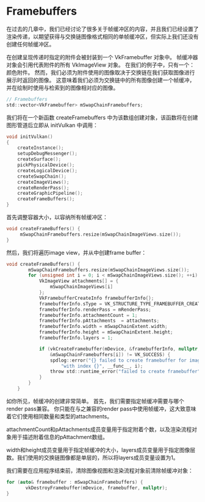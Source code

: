 # Framebuffers

在过去的几章中，我们已经讨论了很多关于帧缓冲区的内容，并且我们已经设置了渲染传递，以期望获得与交换链图像格式相同的单帧缓冲区，但实际上我们还没有创建任何帧缓冲区。

在创建呈现传递时指定的附件会被封装到一个 VkFramebuffer 对象中。 帧缓冲器对象会引用代表附件的所有 VkImageView 对象。 在我们的例子中，只有一个：颜色附件。 然而，我们必须为附件使用的图像取决于交换链在我们获取图像进行展示时返回的图像。 这意味着我们必须为交换链中的所有图像创建一个帧缓冲，并在绘制时使用与检索到的图像相对应的图像。

```c
// Framebuffers
std::vector<VkFramebuffer> mSwapChainFramebuffers;
```

我们将在一个新函数 createFramebuffers 中为该数组创建对象，该函数将在创建图形管道后立即从 initVulkan 中调用：

```c
void initVulkan()
{
    createInstance();
    setupDebugMessenger();
    createSurface();
    pickPhysicalDevice();
    createLogicalDevice();
    createSwapChain();
    createImageViews();
    createRenderPass();
    createGraphicPipeline();
    createFrameBuffers();
}
```

首先调整容器大小，以容纳所有帧缓冲区：

```c
void createFrameBuffers() {
     mSwapChainFramebuffers.resize(mSwapChainImageViews.size());        
}
```

然后，我们将遍历image view，并从中创建frame buffer：

```c
void createFrameBuffers() {
        mSwapChainFramebuffers.resize(mSwapChainImageViews.size());
        for (unsigned int i = 0; i < mSwapChainImageViews.size(); ++i) {
            VkImageView attachments[] = {
                mSwapChainImageViews[i]
            };
            VkFramebufferCreateInfo framebufferInfo{};
            framebufferInfo.sType = VK_STRUCTURE_TYPE_FRAMEBUFFER_CREATE_INFO;
            framebufferInfo.renderPass = mRenderPass;
            framebufferInfo.attachmentCount = 1;
            framebufferInfo.pAttachments  = attachments;
            framebufferInfo.width = mSwapChainExtent.width;
            framebufferInfo.height = mSwapChainExtent.height;
            framebufferInfo.layers = 1;

            if (vkCreateFramebuffer(mDevice, &framebufferInfo, nullptr,
                &mSwapChainFramebuffers[i]) != VK_SUCCESS) {
                spdlog::error("{} failed to create framebuffer for imageView "
                    "with index {}", __func__, i);
                throw std::runtime_error("failed to create framebuffer");
            }
        }
    }
```

如你所见，帧缓冲的创建非常简单。 首先，我们需要指定帧缓冲需要与哪个render pass兼容。 你只能在与之兼容的render pass中使用帧缓冲，这大致意味着它们使用相同数量和类型的attachments。

attachmentCount和pAttachments成员变量用于指定附着个数，以及渲染流程对象用于描述附着信息的pAttachment数组。

width和height成员变量用于指定帧缓冲的大小，layers成员变量用于指定图像层数。我们使用的交换链图像都是单层的，所以将layers成员变量设置为1。

我们需要在应用程序结束前，清除图像视图和渲染流程对象前清除帧缓冲对象：

```c
for (auto& framebuffer : mSwapChainFramebuffers) {
       vkDestroyFramebuffer(mDevice, framebuffer, nullptr);
}
```

